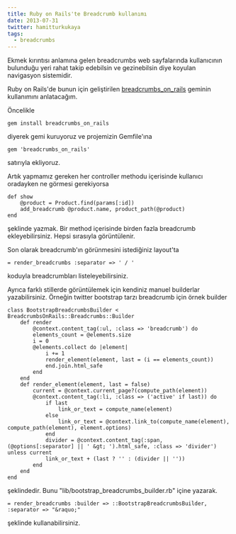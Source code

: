 ```yaml
---
title: Ruby on Rails'te Breadcrumb kullanımı
date: 2013-07-31
twitter: hamitturkukaya
tags:
  - breadcrumbs
---
```


Ekmek kırıntısı anlamına gelen breadcrumbs web sayfalarında kullanıcının bulunduğu yeri rahat takip edebilsin ve gezinebilsin diye koyulan navigasyon sistemidir.

Ruby on Rails'de bunun için geliştirilen [breadcrumbs\_on\_rails](https://github.com/weppos/breadcrumbs_on_rails) geminin kullanımını anlatacağım.

Öncelikle

    gem install breadcrumbs_on_rails


diyerek gemi kuruyoruz ve projemizin Gemfile'ına

    gem 'breadcrumbs_on_rails'


satırıyla ekliyoruz.

Artık yapmamız gereken her controller methodu içerisinde kullanıcı oradayken ne görmesi gerekiyorsa

    def show
        @product = Product.find(params[:id])
        add_breadcrumb @product.name, product_path(@product)
    end


şeklinde yazmak. Bir method içerisinde birden fazla breadcrumb ekleyebilirsiniz. Hepsi sırasıyla görüntülenir.

Son olarak breadcrumb'ın görünmesini istediğiniz layout'ta

    = render_breadcrumbs :separator => ' / '


koduyla breadcrumbları listeleyebilirsiniz.

Ayrıca farklı stillerde görüntülemek için kendiniz manuel builderlar yazabilirsiniz. Örneğin twitter bootstrap tarzı breadcrumb için örnek builder

    class BootstrapBreadcrumbsBuilder < BreadcrumbsOnRails::Breadcrumbs::Builder
        def render
            @context.content_tag(:ul, :class => 'breadcrumb') do
            elements_count = @elements.size
            i = 0
            @elements.collect do |element|
                i += 1
                render_element(element, last = (i == elements_count))
                end.join.html_safe
            end
        end
        def render_element(element, last = false)
            current = @context.current_page?(compute_path(element))
            @context.content_tag(:li, :class => ('active' if last)) do
                if last
                    link_or_text = compute_name(element)
                else
                    link_or_text = @context.link_to(compute_name(element), compute_path(element), element.options)
                end
                divider = @context.content_tag(:span, (@options[:separator] || ' &gt; ').html_safe, :class => 'divider') unless current
                link_or_text + (last ? '' : (divider || ''))
            end
        end
    end


şeklindedir. Bunu "lib/bootstrap_breadcrumbs_builder.rb" içine yazarak.

    = render_breadcrumbs :builder => ::BootstrapBreadcrumbsBuilder, :separator => "&raquo;"


şeklinde kullanabilirsiniz.

 [1]: https://github.com/weppos/breadcrumbs_on_rails
